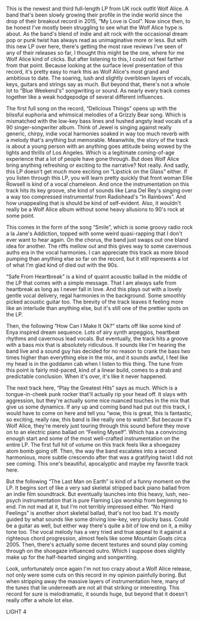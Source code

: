 This is the newest and third full-length LP from UK rock outfit Wolf Alice. A band that's been slowly growing their profile in the indie world since the drop of their breakout record in 2015, “My Love is Cool”. Now since then, to be honest I've mostly been struggling to see what the Wolf Alice hype is about. As the band's blend of indie and alt rock with the occasional dream pop or punk twist has always read as unimaginative more or less. But with this new LP over here, there's getting the most rave reviews I've seen of any of their releases so far, I thought this might be the one, where for me Wolf Alice kind of clicks. But after listening to this, I could not feel farther from that point. Because looking at the surface level presentation of this record, it's pretty easy to mark this as Wolf Alice's most grand and ambitious to date. The soaring, lush and slightly overblown layers of vocals, keys, guitars and strings say as much. But beyond that, there's not a whole lot to “Blue Weekend's” songwriting or sound. As nearly every track comes together like a weak hodgepodge of several different influences.

The first full song on the record, “Delicious Things” opens up with the blissful euphoria and whimsical melodies of a Grizzly Bear song. Which is mismatched with the low-key bass lines and hushed angsty lead vocals of a 90 singer-songwriter album. Think of Jewel is singing against really generic, chirpy, indie vocal harmonies soaked in way too much reverb with a melody that's anything but memorable. Meanwhile, the story of the track is about a young person with an anything goes attitude being wowed by the lights and thrills of Los Angeles. Which is a legitimate coming-of-age experience that a lot of people have gone through. But does Wolf Alice bring anything refreshing or exciting to the narrative? Not really. And sadly, this LP doesn't get much more exciting on “Lipstick on the Glass” either. If you listen through this LP, you will learn pretty quickly that front woman Ellie Rowsell is kind of a vocal chameleon. And once the instrumentation on this track hits its key groove, she kind of sounds like Lana Del Rey's singing over a way too compressed instrumental from Radiohead's “In Rainbows”. And how unappealing that is should be kind of self-evident. Also, it wouldn't really be a Wolf Alice album without some heavy allusions to 90's rock at some point.

This comes in the form of the song “Smile”, which is some groovy radio rock a la Jane's Addiction, topped with some weird quasi-rapping that I don't ever want to hear again. On the chorus, the band just swaps out one bland idea for another. The riffs mellow out and this gives way to some cavernous auths era in the vocal harmonies. I can appreciate this track as more blood pumping than anything else so far on the record, but it still represents a lot of what I'm glad kind of died out with the 90s.

“Safe From Heartbreak” is a kind of quaint acoustic ballad in the middle of the LP that comes with a simple message. That I am always safe from heartbreak as long as I never fall in love. And this plays out with a lovely gentle vocal delivery, regal harmonies in the background. Some smoothly picked acoustic guitar too. The brevity of the track leaves it feeling more like an interlude than anything else, but it's still one of the prettier spots on the LP.

Then, the following “How Can I Make It Ok?” starts off like some kind of Enya inspired dream sequence. Lots of airy synth arpeggios, heartbeat rhythms and cavernous lead vocals. But eventually, the track hits a groove with a bass mix that is absolutely ridiculous. It sounds like I'm hearing the band live and a sound guy has decided for no reason to crank the bass two times higher than everything else in the mix, and it sounds awful, I feel like my head is in the goddamn cab when I listen to this thing. The tune from this point is fairly mid-paced, kind of a linear build, comes to a drab and predictable conclusion. When it's over, it's like it never happened.

The next track here, “Play the Greatest Hits” says as much. Which is a tongue-in-cheek punk rocker that'll actually rip your head off. It slays with aggression, but they're actually some nice nuanced touches in the mix that give us some dynamics. If any up and coming band had put out this track, I would have to come on here and tell you “wow, this is great, this is fantastic, so exciting, really raw, this band is like really one to watch”. But because it's Wolf Alice, they're merely just touring through this sound before they move on to an electric piano ballad on “Feeling Myself”. Which has a convincing enough start and some of the most well-crafted instrumentation on the entire LP. The first full hit of volume on this track feels like a shoegazey atom bomb going off. Then, the way the band escalates into a second harmonious, more subtle crescendo after that was a gratifying twist I did not see coming. This one's beautiful, apocalyptic and maybe my favorite track here.

But the following “The Last Man on Earth” is kind of a funny moment on the LP. It begins sort of like a very sad skeletal stripped back piano ballad from an indie film soundtrack. But eventually launches into this heavy, lush, neo-psych instrumentation that is pure Flaming Lips worship from beginning to end. I'm not mad at it, but I'm not terribly impressed either. “No Hard Feelings” is another short skeletal ballad, that's not too bad. It's mostly guided by what sounds like some driving low-key, very plucky bass. Could be a guitar as well, but either way there's quite a bit of low end on it, a milky tone too. The vocal melody has a very tried and true appeal to it against a righteous chord progression, almost feels like some Mountain Goats circa 2005. Then, there's actually some decent textures and sound play coming through on the shoegaze influenced outro. Which I suppose does slightly make up for the half-hearted singing and songwriting.

Look, unfortunately once again I'm not too crazy about a Wolf Alice release, not only were some cuts on this record in my opinion painfully boring. But when stripping away the massive layers of instrumentation here, many of the tunes that lie underneath are not all that striking or interesting. This record for sure is melodramatic, it sounds huge, but beyond that it doesn't really offer a whole lot else.

LIGHT 4
